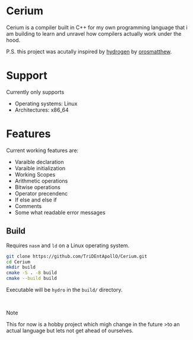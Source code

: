 # Cerium
Cerium is a compiler built in C++ for my own programming language that i am building to learn and unravel how compilers actually work under the hood. 

P.S. this project was acutally inspired by [hydrogen](https://github.com/orosmatthew/hydrogen-cpp) by [orosmatthew](https://github.com/orosmatthew).

# Support

Currently only supports

- Operating systems: Linux
- Architectures: x86_64 

# Features
Current working features are:

- Varaible declaration
- Varaible initialization
- Working Scopes
- Arithmetic operations
- Bitwise operations
- Operator precendenc
- If else and else if
- Comments
- Some what readable error messages

## Build

Requires `nasm` and `ld` on a Linux operating system.

```bash & zsh
git clone https://github.com/TriDEntApollO/Cerium.git
cd Cerium
mkdir build
cmake -S . -B build
cmake --build build
```

Executable will be `hydro` in the `build/` directory.

</br>

> [!NOTE]
>
><p>This for now is a hobby project which migh change in the future >to an actual language but lets not get ahead of ourselves.</p>